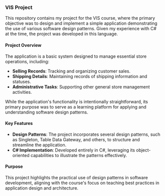 ### VIS Project

This repository contains my project for the VIS course, where the primary objective was to design and implement a simple application demonstrating the use of various software design patterns. Given my experience with C# at the time, the project was developed in this language.  

#### **Project Overview**  
The application is a basic system designed to manage essential store operations, including:  
- **Selling Records**: Tracking and organizing customer sales.  
- **Shipping Details**: Maintaining records of shipping information and statuses.  
- **Administrative Tasks**: Supporting other general store management activities.  

While the application's functionality is intentionally straightforward, its primary purpose was to serve as a learning platform for applying and understanding software design patterns.  

#### **Key Features**  
- **Design Patterns**: The project incorporates several design patterns, such as Singleton, Table Data Gateway, and others, to structure and streamline the application.  
- **C# Implementation**: Developed entirely in C#, leveraging its object-oriented capabilities to illustrate the patterns effectively.  

#### **Purpose**  
This project highlights the practical use of design patterns in software development, aligning with the course's focus on teaching best practices in application design and architecture.  
